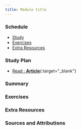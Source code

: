 ```yaml
---
title: Module title
---
```


### Schedule

  - [Study](#study-plan-NN)
  - [Exercises](#exercises-NN)
  - [Extra Resources](#extra-resources-NN)

### Study Plan

  <!-- WDX:META:PROGRESS:task=Read 'Fundamental text and font styling' -->
  - [Read : **Article**](URL){:target="_blank"}

### Summary

### Exercises

### Extra Resources

### Sources and Attributions
